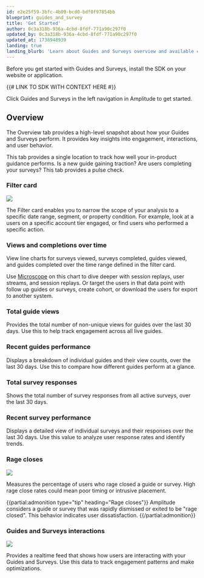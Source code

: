 ```yaml
---
id: e2e25f59-3bfc-4b09-bcd0-bdf0f97854bb
blueprint: guides_and_survey
title: 'Get Started'
author: 0c3a318b-936a-4cbd-8fdf-771a90c297f0
updated_by: 0c3a318b-936a-4cbd-8fdf-771a90c297f0
updated_at: 1738948939
landing: true
landing_blurb: 'Learn about Guides and Surveys overview and available charts'
---
```

Before you get started with Guides and Surveys, install the SDK on your website or application.

{{# LINK TO SDK WITH CONTEXT HERE #}}

Click Guides and Surveys in the left navigation in Amplitude to get started.

## Overview

The Overview tab provides a high-level snapshot about how your Guides and Surveys perform. It provides key insights into engagement, interactions, and user behavior.

This tab provides a single location to track how well your in-product guidance performs. Is a new guide gaining traction? Are users completing your surveys? This tab provides a pulse check.

### Filter card

![](statamic://asset::help_center_conversions::guides-surveys/filter-overview.png)

The Filter card enables you to narrow the scope of your analysis to a specific date range, segment, or property condition. For example, look at a users on a specific account tier engaged, or find users who performed a specific action.

### Views and completions over time

View line charts for surveys viewed, surveys completed, guides viewed, and guides completed over the time range defined in the filter card.

Use [Microscope](/docs/analytics/microscope) on this chart to dive deeper with session replays, user streams, and session replays. Or target the users in that data point with follow up guides or surveys, create cohort, or download the users for export to another system.

### Total guide views

Provides the total number of non-unique views for guides over the last 30 days. Use this to help track engagement across all live guides.

### Recent guides performance

Displays a breakdown of individual guides and their view counts, over the last 30 days. Use this to compare how different guides perform at a glance.

### Total survey responses

Shows the total number of survey responses from all active surveys, over the last 30 days.

### Recent survey performance

Displays a detailed view of individual surveys and their responses over the last 30 days. Use this value to analyze user response rates and identify trends.

### Rage closes

![](statamic://asset::help_center_conversions::guides-surveys/rage-closes.png)

Measures the percentage of users who rage closed a guide or survey. High rage close rates could mean poor timing or intrusive placement.

{{partial:admonition type="tip" heading="Rage closes"}}
Amplitude considers a guide or survey that was rapidly dismissed or exited to be "rage closed". This behavior indicates user dissatisfaction.
{{/partial:admonition}}

### Guides and Surveys interactions

![](statamic://asset::help_center_conversions::guides-surveys/interactions.png)

Provides a realtime feed that shows how users are interacting with your Guides and Surveys. Use this data to track engagement patterns and make optimizations.